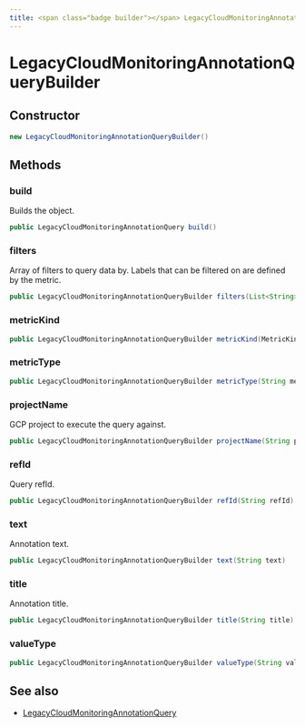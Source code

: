 ```yaml
---
title: <span class="badge builder"></span> LegacyCloudMonitoringAnnotationQueryBuilder
---
```

# <span class="badge builder"></span> LegacyCloudMonitoringAnnotationQueryBuilder

## Constructor

```java
new LegacyCloudMonitoringAnnotationQueryBuilder()
```
## Methods

### <span class="badge object-method"></span> build

Builds the object.

```java
public LegacyCloudMonitoringAnnotationQuery build()
```

### <span class="badge object-method"></span> filters

Array of filters to query data by. Labels that can be filtered on are defined by the metric.

```java
public LegacyCloudMonitoringAnnotationQueryBuilder filters(List<String> filters)
```

### <span class="badge object-method"></span> metricKind

```java
public LegacyCloudMonitoringAnnotationQueryBuilder metricKind(MetricKind metricKind)
```

### <span class="badge object-method"></span> metricType

```java
public LegacyCloudMonitoringAnnotationQueryBuilder metricType(String metricType)
```

### <span class="badge object-method"></span> projectName

GCP project to execute the query against.

```java
public LegacyCloudMonitoringAnnotationQueryBuilder projectName(String projectName)
```

### <span class="badge object-method"></span> refId

Query refId.

```java
public LegacyCloudMonitoringAnnotationQueryBuilder refId(String refId)
```

### <span class="badge object-method"></span> text

Annotation text.

```java
public LegacyCloudMonitoringAnnotationQueryBuilder text(String text)
```

### <span class="badge object-method"></span> title

Annotation title.

```java
public LegacyCloudMonitoringAnnotationQueryBuilder title(String title)
```

### <span class="badge object-method"></span> valueType

```java
public LegacyCloudMonitoringAnnotationQueryBuilder valueType(String valueType)
```

## See also

 * <span class="badge object-type-class"></span> [LegacyCloudMonitoringAnnotationQuery](./object-LegacyCloudMonitoringAnnotationQuery.md)
